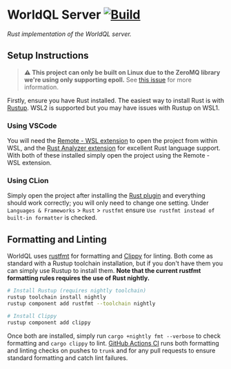# WorldQL Server [![Build](https://github.com/WorldQL/worldql_server/actions/workflows/build.yml/badge.svg)](https://github.com/WorldQL/worldql_server/actions/workflows/build.yml)
*Rust implementation of the WorldQL server.*

## Setup Instructions
> **:warning: This project can only be built on Linux due to the ZeroMQ library we're using only supporting epoll.** See [this issue](https://github.com/cetra3/tmq/issues/17) for more information.

Firstly, ensure you have Rust installed. The easiest way to install Rust is with [Rustup](https://rustup.rs/). WSL2 is supported but you may have issues with Rustup on WSL1.

### Using VSCode
You will need the [Remote - WSL extension](https://marketplace.visualstudio.com/items?itemName=ms-vscode-remote.remote-wsl) to open the project from within WSL, and the [Rust Analyzer extension](https://marketplace.visualstudio.com/items?itemName=matklad.rust-analyzer) for excellent Rust language support. With both of these installed simply open the project using the Remote - WSL extension.

### Using CLion
Simply open the project after installing the [Rust plugin](https://plugins.jetbrains.com/plugin/8182-rust/docs) and everything should work correctly; you will only need to change one setting. Under `Languages & Frameworks` > `Rust` > `rustfmt` ensure `Use rustfmt instead of built-in formatter` is checked.

## Formatting and Linting
WorldQL uses [rustfmt](https://github.com/rust-lang/rustfmt) for formatting and [Clippy](https://github.com/rust-lang/rust-clippy) for linting. Both come as standard with a Rustup toolchain installation, but if you don't have them you can simply use Rustup to install them. **Note that the current rustfmt formatting rules requires the use of Rust nightly.**

```sh
# Install Rustup (requires nightly toolchain)
rustup toolchain install nightly
rustup component add rustfmt --toolchain nightly

# Install Clippy
rustup component add clippy
```

Once both are installed, simply run `cargo +nightly fmt --verbose` to check formatting and `cargo clippy` to lint. [GitHub Actions CI](https://github.com/WorldQL/worldql_server/actions/workflows/build.yml) runs both formatting and linting checks on pushes to `trunk` and for any pull requests to ensure standard formatting and catch lint failures.

